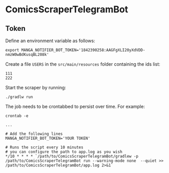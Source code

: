 # ComicsScraperTelegramBot

## Token

Define an environment variable as follows:

    export MANGA_NOTIFIER_BOT_TOKEN='1842390258:AAGFgXLI20yXdVDD-nmzW0wBdKusqBL208k'

Create a file `USERS` in the `src/main/resources` folder containing the ids list:

```
111
222
```

Start the scraper by running:

    ./gradlw run

The job needs to be crontabbed to persist over time. For example:

    crontab -e

    ...

    # Add the following lines
    MANGA_NOTIFIER_BOT_TOKEN='YOUR TOKEN'
    
    # Runs the script every 10 minutes
    # you can configure the path to app.log as you wish
    */10 * * * * `/path/to/ComicsScraperTelegramBot/gradlew -p /path/to/ComicsScraperTelegramBot run --warning-mode none  --quiet >> /path/to/ComicsScraperTelegramBot/app.log 2>&1`
